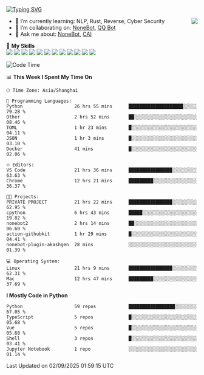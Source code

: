 [![Typing SVG](https://readme-typing-svg.herokuapp.com?size=25&duration=2500&color=8C43EA&vCenter=true&width=200&height=40&lines=Hi+there+%F0%9F%91%8B%F0%9F%8F%BB;I'm+yanyongyu)](https://git.io/typing-svg)

<a href="#">
  <img align="right" src="https://github-readme-stats.vercel.app/api?username=yanyongyu&count_private=true&show_icons=true&bg_color=15,f2f7fd,E0EAFC" />
</a>

- 🌱 I’m currently learning: NLP, Rust, Reverse, Cyber Security
- 👯 I’m collaborating on: [NoneBot](https://github.com/nonebot), [QQ Bot](https://github.com/Mrs4s/go-cqhttp)
- 💬 Ask me about: [NoneBot](https://github.com/nonebot), [CAI](https://github.com/cscs181/CAI)

🌟 **My Skills**  
![](https://img.shields.io/badge/-Python-3e74a2?style=flat-square&logo=Python&logoColor=fff)
![](https://img.shields.io/badge/-TypeScript-3178C6?style=flat-square&logo=TypeScript&logoColor=fff)
![](https://img.shields.io/badge/-Vue-4fc08d?style=flat-square&logo=Vue.js&logoColor=fff)
![](https://img.shields.io/badge/-React-2d98ce?style=flat-square&logo=React&logoColor=fff)
![](https://img.shields.io/badge/-FastAPI-009688?style=flat-square&logo=FastAPI&logoColor=fff)
![](https://img.shields.io/badge/-Linux-000000?style=flat-square&logo=Linux&logoColor=fff)
![](https://img.shields.io/badge/-Docker-2496ED?style=flat-square&logo=Docker&logoColor=fff)
![](https://img.shields.io/badge/-Kubernetes-326CE5?style=flat-square&logo=Kubernetes&logoColor=fff)
![](https://img.shields.io/badge/-GitHub%20Actions-2088FF?style=flat-square&logo=GitHubActions&logoColor=fff)
![](https://img.shields.io/badge/-PostgreSQL-4169E1?style=flat-square&logo=PostgreSQL&logoColor=fff)
![](https://img.shields.io/badge/-Redis-DC382D?style=flat-square&logo=Redis&logoColor=fff)
![](https://img.shields.io/badge/-MongoDB-47A248?style=flat-square&logo=MongoDB&logoColor=fff)

<!--START_SECTION:waka-->
![Code Time](http://img.shields.io/badge/Code%20Time-7%2C945%20hrs%2038%20mins-blue)

📊 **This Week I Spent My Time On** 

```text
🕑︎ Time Zone: Asia/Shanghai

💬 Programming Languages: 
Python                   26 hrs 55 mins      ████████████████████░░░░░   79.28 % 
Other                    2 hrs 52 mins       ██░░░░░░░░░░░░░░░░░░░░░░░   08.46 % 
TOML                     1 hr 23 mins        █░░░░░░░░░░░░░░░░░░░░░░░░   04.11 % 
JSON                     1 hr 3 mins         █░░░░░░░░░░░░░░░░░░░░░░░░   03.10 % 
Docker                   41 mins             █░░░░░░░░░░░░░░░░░░░░░░░░   02.06 % 

🔥 Editors: 
VS Code                  21 hrs 36 mins      ████████████████░░░░░░░░░   63.63 % 
Chrome                   12 hrs 21 mins      █████████░░░░░░░░░░░░░░░░   36.37 % 

🐱‍💻 Projects: 
PRIVATE PROJECT          21 hrs 22 mins      ████████████████░░░░░░░░░   62.95 % 
cpython                  6 hrs 43 mins       █████░░░░░░░░░░░░░░░░░░░░   19.82 % 
nonebot2                 2 hrs 14 mins       ██░░░░░░░░░░░░░░░░░░░░░░░   06.60 % 
action-githubkit         1 hr 29 mins        █░░░░░░░░░░░░░░░░░░░░░░░░   04.41 % 
nonebot-plugin-akashgen  28 mins             ░░░░░░░░░░░░░░░░░░░░░░░░░   01.39 % 

💻 Operating System: 
Linux                    21 hrs 9 mins       ████████████████░░░░░░░░░   62.31 % 
Mac                      12 hrs 47 mins      █████████░░░░░░░░░░░░░░░░   37.69 % 
```

**I Mostly Code in Python** 

```text
Python                   59 repos            █████████████████░░░░░░░░   67.05 % 
TypeScript               5 repos             █░░░░░░░░░░░░░░░░░░░░░░░░   05.68 % 
Vue                      5 repos             █░░░░░░░░░░░░░░░░░░░░░░░░   05.68 % 
Shell                    3 repos             █░░░░░░░░░░░░░░░░░░░░░░░░   03.41 % 
Jupyter Notebook         1 repo              ░░░░░░░░░░░░░░░░░░░░░░░░░   01.14 % 
```




 Last Updated on 02/09/2025 01:59:15 UTC
<!--END_SECTION:waka-->
